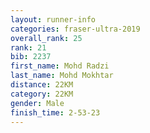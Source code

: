 ```yaml
---
layout: runner-info 
categories: fraser-ultra-2019 
overall_rank: 25
rank: 21
bib: 2237
first_name: Mohd Radzi
last_name: Mohd Mokhtar
distance: 22KM
category: 22KM
gender: Male
finish_time: 2-53-23
---
```

